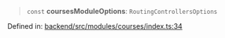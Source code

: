 > `const` **coursesModuleOptions**: `RoutingControllersOptions`

Defined in: [backend/src/modules/courses/index.ts:34](https://github.com/continuousactivelearning/vibe/blob/2acbe3b478970855555eb5e714d2dc1713e5937b/backend/src/modules/courses/index.ts#L34)
